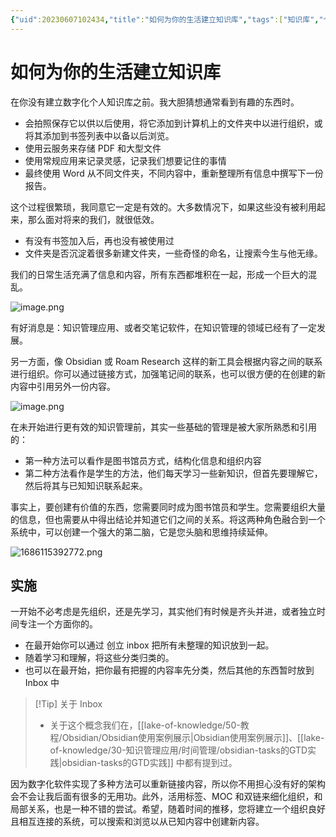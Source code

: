 ```yaml
---
{"uid":20230607102434,"title":"如何为你的生活建立知识库","tags":["知识库","个人知识管理","Inbox"],"description":"如何为你的生活建立知识库","author":"OS","type":"other","draft":false,"editable":false,"modified":20230607132350,"dg-publish":true,"permalink":"/lake-of-knowledge/02/para//","dgPassFrontmatter":true}
---
```



# 如何为你的生活建立知识库

在你没有建立数字化个人知识库之前。我大胆猜想通常看到有趣的东西时。

- 会拍照保存它以供以后使用，将它添加到计算机上的文件夹中以进行组织，或将其添加到书签列表中以备以后浏览。
- 使用云服务来存储 PDF 和大型文件
- 使用常规应用来记录灵感，记录我们想要记住的事情
- 最终使用 Word 从不同文件夹，不同内容中，重新整理所有信息中撰写下一份报告。

这个过程很繁琐，我同意它一定是有效的。大多数情况下，如果这些没有被利用起来，那么面对将来的我们，就很低效。

- 有没有书签加入后，再也没有被使用过
- 文件夹是否沉淀着很多新建文件夹，一些奇怪的命名，让搜索今生与他无缘。

我们的日常生活充满了信息和内容，所有东西都堆积在一起，形成一个巨大的混乱。

![image.png](https://cdn.pkmer.cn/images/20230607103544.png!pkmer)

有好消息是：知识管理应用、或者交笔记软件，在知识管理的领域已经有了一定发展。

另一方面，像 Obsidian 或 Roam Research 这样的新工具会根据内容之间的联系进行组织。你可以通过链接方式，加强笔记间的联系，也可以很方便的在创建的新内容中引用另外一份内容。

![image.png](https://cdn.pkmer.cn/images/20230607130824.png!pkmer)

在未开始进行更有效的知识管理前，其实一些基础的管理是被大家所熟悉和引用的：

- 第一种方法可以看作是图书馆员方式，结构化信息和组织内容
- 第二种方法看作是学生的方法，他们每天学习一些新知识，但首先要理解它，然后将其与已知知识联系起来。

事实上，要创建有价值的东西，您需要同时成为图书馆员和学生。您需要组织大量的信息，但也需要从中得出结论并知道它们之间的关系。将这两种角色融合到一个系统中，可以创建一个强大的第二脑，它是您头脑和思维持续延伸。

![1686115392772.png](https://cdn.pkmer.cn/images/1686115392772.png!pkmer)

## 实施

一开始不必考虑是先组织，还是先学习，其实他们有时候是齐头并进，或者独立时间专注一个方面你的。

- 在最开始你可以通过 创立 inbox 把所有未整理的知识放到一起。
- 随着学习和理解，将这些分类归类的。
- 也可以在最开始，把你最有把握的内容率先分类，然后其他的东西暂时放到 Inbox 中

>[!Tip] 关于 Inbox
>- 关于这个概念我们在，[[lake-of-knowledge/50-教程/Obsidian/Obsidian使用案例展示\|Obsidian使用案例展示]]、[[lake-of-knowledge/30-知识管理应用/时间管理/obsidian-tasks的GTD实践\|obsidian-tasks的GTD实践]] 中都有提到过。

因为数字化软件实现了多种方法可以重新链接内容，所以你不用担心没有好的架构会不会让我后面有很多的无用功。此外，活用标签、MOC 和双链来细化组织，和局部关系，也是一种不错的尝试。希望，随着时间的推移，您将建立一个组织良好且相互连接的系统，可以搜索和浏览以从已知内容中创建新内容。